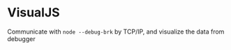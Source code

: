VisualJS
========

Communicate with `node --debug-brk` by TCP/IP, and visualize the data from debugger

